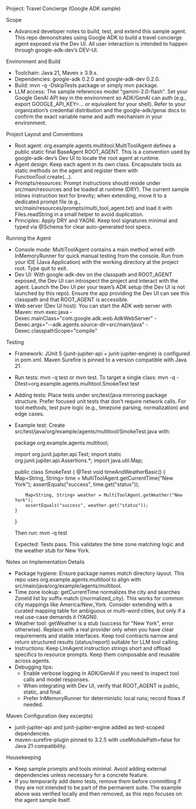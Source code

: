Project: Travel Concierge (Google ADK sample)

Scope
- Advanced developer notes to build, test, and extend this sample agent. This repo demonstrates using Google ADK to build a travel concierge agent exposed via the Dev UI. All user interaction is intended to happen through google-adk-dev’s DEV-UI.

Environment and Build
- Toolchain: Java 21, Maven ≥ 3.9.x.
- Dependencies: google-adk 0.2.0 and google-adk-dev 0.2.0.
- Build: mvn -q -DskipTests package or simply mvn package.
- LLM access: The sample references model "gemini-2.0-flash". Set your Google GenAI API key in the environment so ADK/GenAI can auth (e.g., export GOOGLE_API_KEY=... or equivalent for your shell). Refer to your organization’s credential distribution and the google-adk/genai docs to confirm the exact variable name and auth mechanism in your environment.

Project Layout and Conventions
- Root agent: org.example.agents.multitool.MultiToolAgent defines a public static final BaseAgent ROOT_AGENT. This is a convention used by google-adk-dev’s Dev UI to locate the root agent at runtime.
- Agent design: Keep each agent in its own class. Encapsulate tools as static methods on the agent and register them with FunctionTool.create(...).
- Prompts/resources: Prompt instructions should reside under src/main/resources and be loaded at runtime (DRY). The current sample inlines instruction text for brevity; when extending, move it to a dedicated prompt file (e.g., src/main/resources/prompts/multi_tool_agent.txt) and load it with Files.readString in a small helper to avoid duplication.
- Principles: Apply DRY and YAGNI. Keep tool signatures minimal and typed via @Schema for clear auto-generated tool specs.

Running the Agent
- Console mode: MultiToolAgent contains a main method wired with InMemoryRunner for quick manual testing from the console. Run from your IDE (Java Application) with the working directory at the project root. Type quit to exit.
- Dev UI: With google-adk-dev on the classpath and ROOT_AGENT exposed, the Dev UI can introspect the project and interact with the agent. Launch the Dev UI per your team’s ADK setup (the Dev UI is not launched by this repo). Ensure the app providing the Dev UI can see this classpath and that ROOT_AGENT is accessible.
- Web server (Dev UI host): You can start the ADK web server with Maven:
  mvn exec:java -Dexec.mainClass="com.google.adk.web.AdkWebServer" -Dexec.args="--adk.agents.source-dir=src/main/java" -Dexec.classpathScope="compile"

Testing
- Framework: JUnit 5 (junit-jupiter-api + junit-jupiter-engine) is configured in pom.xml. Maven Surefire is pinned to a version compatible with Java 21.
- Run tests: mvn -q test or mvn test. To target a single class: mvn -q -Dtest=org.example.agents.multitool.SmokeTest test
- Adding tests: Place tests under src/test/java mirroring package structure. Prefer focused unit tests that don’t require network calls. For tool methods, test pure logic (e.g., timezone parsing, normalization) and edge cases.
- Example test: Create src/test/java/org/example/agents/multitool/SmokeTest.java with:

  package org.example.agents.multitool;

  import org.junit.jupiter.api.Test;
  import static org.junit.jupiter.api.Assertions.*;
  import java.util.Map;

  public class SmokeTest {
      @Test
      void timeAndWeatherBasic() {
          Map<String, String> time = MultiToolAgent.getCurrentTime("New York");
          assertEquals("success", time.get("status"));

          Map<String, String> weather = MultiToolAgent.getWeather("New York");
          assertEquals("success", weather.get("status"));
      }
  }

  Then run: mvn -q test

  Expected: Tests pass. This validates the time zone matching logic and the weather stub for New York.

Notes on Implementation Details
- Package hygiene: Ensure package names match directory layout. This repo uses org.example.agents.multitool to align with src/main/java/org/example/agents/multitool.
- Time zone lookup: getCurrentTime normalizes the city and searches ZoneId list by suffix match (/normalized_city). This works for common city mappings like America/New_York. Consider extending with a curated mapping table for ambiguous or multi-word cities, but only if a real use-case demands it (YAGNI).
- Weather tool: getWeather is a stub (success for "New York", error otherwise). Replace with a real provider only when you have clear requirements and stable interfaces. Keep tool contracts narrow and return structured results (status/report) suitable for LLM tool calling.
- Instructions: Keep LlmAgent instruction strings short and offload specifics to resource prompts. Keep them composable and reusable across agents.
- Debugging tips:
  - Enable verbose logging in ADK/GenAI if you need to inspect tool calls and model responses.
  - When integrating with Dev UI, verify that ROOT_AGENT is public, static, and final.
  - Prefer InMemoryRunner for deterministic local runs; record flows if needed.

Maven Configuration (key excerpts)
- junit-jupiter-api and junit-jupiter-engine added as test-scoped dependencies.
- maven-surefire-plugin pinned to 3.2.5 with useModulePath=false for Java 21 compatibility.

Housekeeping
- Keep sample prompts and tools minimal. Avoid adding external dependencies unless necessary for a concrete feature.
- If you temporarily add demo tests, remove them before committing if they are not intended to be part of the permanent suite. The example above was verified locally and then removed, as this repo focuses on the agent sample itself.
